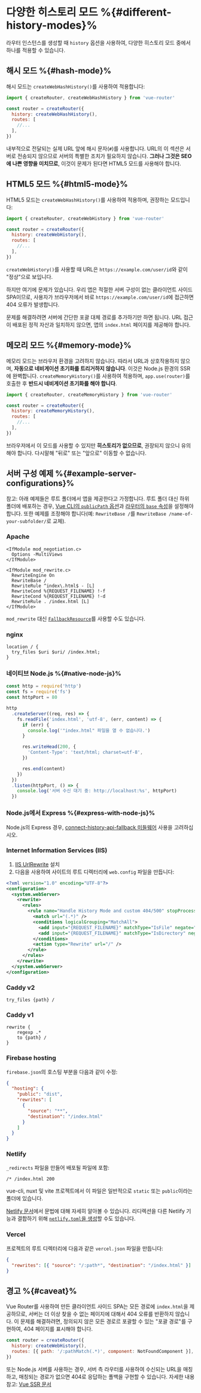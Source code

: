 # 다양한 히스토리 모드 %{#different-history-modes}%

<VueSchoolLink
href="https://vueschool.io/lessons/history-mode"
title="Learn about the differences between Hash Mode and HTML5 Mode"
/>

라우터 인스턴스를 생성할 때 `history` 옵션을 사용하여, 다양한 히스토리 모드 중에서 하나를 적용할 수 있습니다.

## 해시 모드 %{#hash-mode}%

해시 모드는 `createWebHashHistory()`를 사용하여 적용합니다:

```js
import { createRouter, createWebHashHistory } from 'vue-router'

const router = createRouter({
  history: createWebHashHistory(),
  routes: [
    //...
  ],
})
```

내부적으로 전달되는 실제 URL 앞에 해시 문자(`#`)를 사용합니다. URL의 이 섹션은 서버로 전송되지 않으므로 서버의 특별한 조치가 필요하지 않습니다. **그러나 그것은 SEO에 나쁜 영향을 미치므로**, 이것이 문제가 된다면 HTML5 모드를 사용해야 합니다.

## HTML5 모드 %{#html5-mode}%

HTML5 모드는 `createWebHashHistory()`를 사용하여 적용하며, 권장하는 모드입니다:

```js
import { createRouter, createWebHistory } from 'vue-router'

const router = createRouter({
  history: createWebHistory(),
  routes: [
    //...
  ],
})
```

`createWebHistory()`를 사용할 때 URL은 `https://example.com/user/id`와 같이 "정상"으로 보입니다.

하지만 여기에 문제가 있습니다. 우리 앱은 적절한 서버 구성이 없는 클라이언트 사이드 SPA이므로, 사용자가 브라우저에서 바로 `https://example.com/user/id`에 접근하면 404 오류가 발생합니다.

문제를 해결하려면 서버에 간단한 포괄 대체 경로를 추가하기만 하면 됩니다. URL 접근이 배포된 정적 자산과 일치하지 않으면, 앱의 `index.html` 페이지를 제공해야 합니다.

## 메모리 모드 %{#memory-mode}%

메모리 모드는 브라우저 환경을 고려하지 않습니다. 따라서 URL과 상호작용하지 않으며, **자동으로 네비게이션 초기화를 트리거하지 않습니다**. 이것은 Node.js 환경의 SSR에 완벽합니다. `createMemoryHistory()`를 사용하여 적용하며, `app.use(router)`를 호출한 후 **반드시 네비게이션 초기화를 해야 합니다**.

```js
import { createRouter, createMemoryHistory } from 'vue-router'

const router = createRouter({
  history: createMemoryHistory(),
  routes: [
    //...
  ],
})
```

브라우저에서 이 모드를 사용할 수 있지만 **히스토리가 없으므로**, 권장되지 않으니 유의해야 합니다. 다시말해 "뒤로" 또는 "앞으로" 이동할 수 없습니다.

## 서버 구성 예제 %{#example-server-configurations}%

참고: 아래 예제들은 루트 폴더에서 앱을 제공한다고 가정합니다. 루트 폴더 대신 하위 폴더에 배포하는 경우, [Vue CLI의 `publicPath` 옵션](https://cli.vuejs.org/config/#publicpath)과 [라우터의 `base` 속성](/api/#Functions-createWebHistory)을 설정해야 합니다. 또한 예제를 조정해야 합니다(예: `RewriteBase /`를 `RewriteBase /name-of-your-subfolder/`로 교체).

### Apache

```
<IfModule mod_negotiation.c>
  Options -MultiViews
</IfModule>

<IfModule mod_rewrite.c>
  RewriteEngine On
  RewriteBase /
  RewriteRule ^index\.html$ - [L]
  RewriteCond %{REQUEST_FILENAME} !-f
  RewriteCond %{REQUEST_FILENAME} !-d
  RewriteRule . /index.html [L]
</IfModule>
```

`mod_rewrite` 대신 [`FallbackResource`](https://httpd.apache.org/docs/2.2/mod/mod_dir.html#fallbackresource)를 사용할 수도 있습니다.

### nginx

```nginx
location / {
  try_files $uri $uri/ /index.html;
}
```

### 네이티브 Node.js %{#native-node-js}%

```js
const http = require('http')
const fs = require('fs')
const httpPort = 80

http
  .createServer((req, res) => {
    fs.readFile('index.html', 'utf-8', (err, content) => {
      if (err) {
        console.log('"index.html" 파일을 열 수 없습니다.')
      }

      res.writeHead(200, {
        'Content-Type': 'text/html; charset=utf-8',
      })

      res.end(content)
    })
  })
  .listen(httpPort, () => {
    console.log('서버 수신 대기 중: http://localhost:%s', httpPort)
  })
```

### Node.js에서 Express %{#express-with-node-js}%

Node.js의 Express 경우, [connect-history-api-fallback 미들웨어](https://github.com/bripkens/connect-history-api-fallback) 사용을 고려하십시오.

### Internet Information Services (IIS)

1. [IIS UrlRewrite](https://www.iis.net/downloads/microsoft/url-rewrite) 설치
2. 다음을 사용하여 사이트의 루트 디렉터리에 `web.config` 파일을 만듭니다:

```xml
<?xml version="1.0" encoding="UTF-8"?>
<configuration>
  <system.webServer>
    <rewrite>
      <rules>
        <rule name="Handle History Mode and custom 404/500" stopProcessing="true">
          <match url="(.*)" />
          <conditions logicalGrouping="MatchAll">
            <add input="{REQUEST_FILENAME}" matchType="IsFile" negate="true" />
            <add input="{REQUEST_FILENAME}" matchType="IsDirectory" negate="true" />
          </conditions>
          <action type="Rewrite" url="/" />
        </rule>
      </rules>
    </rewrite>
  </system.webServer>
</configuration>
```

### Caddy v2

```
try_files {path} /
```

### Caddy v1

```
rewrite {
    regexp .*
    to {path} /
}
```

### Firebase hosting

`firebase.json`의 호스팅 부분을 다음과 같이 수정:

```json
{
  "hosting": {
    "public": "dist",
    "rewrites": [
      {
        "source": "**",
        "destination": "/index.html"
      }
    ]
  }
}
```

### Netlify

`_redirects` 파일을 만들어 배포될 파일에 포함:

```
/* /index.html 200
```

vue-cli, nuxt 및 vite 프로젝트에서 이 파일은 일반적으로 `static` 또는 `public`이라는 폴더에 있습니다.

[Netlify 문서](https://docs.netlify.com/routing/redirects/rewrites-proxies/#history-pushstate-and-single-page-apps)에서 문법에 대해 자세히 알아볼 수 있습니다. 리디렉션을 다른 Netlify 기능과 결합하기 위해 [`netlify.toml`을 생성](https://docs.netlify.com/configure-builds/file-based-configuration/)할 수도 있습니다.

### Vercel

프로젝트의 루트 디렉터리에 다음과 같은 `vercel.json` 파일을 만듭니다:

```json
{
  "rewrites": [{ "source": "/:path*", "destination": "/index.html" }]
}
```

## 경고 %{#caveat}%

Vue Router를 사용하여 만든 클라이언트 사이드 SPA는 모든 경로에 `index.html`을 제공하므로, 서버는 더 이상 찾을 수 없는 페이지에 대해서 404 오류를 반환하지 않습니다. 이 문제를 해결하려면, 정의되지 않은 모든 경로르 포괄할 수 있는 "포괄 경로"를 구현하여, 404 페이지를 표시해야 합니다.

```js
const router = createRouter({
  history: createWebHistory(),
  routes: [{ path: '/:pathMatch(.*)', component: NotFoundComponent }],
})
```

또는 Node.js 서버를 사용하는 경우, 서버 측 라우터를 사용하여 수신되는 URL을 매칭하고, 매칭되는 경로가 없으면 404로 응답하는 폴백을 구현할 수 있습니다. 자세한 내용 참고: [Vue SSR 문서](https://vuejs.kr/guide/scaling-up/ssr.html)
